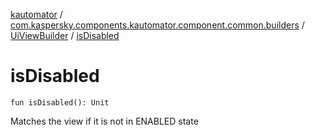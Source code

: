 [kautomator](../../index.md) / [com.kaspersky.components.kautomator.component.common.builders](../index.md) / [UiViewBuilder](index.md) / [isDisabled](./is-disabled.md)

# isDisabled

`fun isDisabled(): Unit`

Matches the view if it is not in ENABLED state

